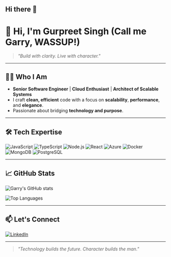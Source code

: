 ## Hi there 👋

# 👋 Hi, I'm Gurpreet Singh (Call me Garry, WASSUP!)

> *"Build with clarity. Live with character."*
---

## 👨‍💻 Who I Am

- **Senior Software Engineer** | **Cloud Enthusiast** | **Architect of Scalable Systems**
- I craft **clean, efficient** code with a focus on **scalability**, **performance**, and **elegance**.
- Passionate about bridging **technology and purpose**.

---

## 🛠️ Tech Expertise

![JavaScript](https://img.shields.io/badge/JavaScript-F7DF1E?style=flat&logo=javascript&logoColor=000)
![TypeScript](https://img.shields.io/badge/TypeScript-3178C6?style=flat&logo=typescript&logoColor=fff)
![Node.js](https://img.shields.io/badge/Node.js-339933?style=flat&logo=nodedotjs&logoColor=fff)
![React](https://img.shields.io/badge/React-61DAFB?style=flat&logo=react&logoColor=000)
![Azure](https://img.shields.io/badge/Azure-0078D4?style=flat&logo=microsoftazure&logoColor=fff)
![Docker](https://img.shields.io/badge/Docker-2496ED?style=flat&logo=docker&logoColor=fff)
![MongoDB](https://img.shields.io/badge/MongoDB-47A248?style=flat&logo=mongodb&logoColor=fff)
![PostgreSQL](https://img.shields.io/badge/PostgreSQL-4169E1?style=flat&logo=postgresql&logoColor=fff)

---

## 📈 GitHub Stats

![Garry's GitHub stats](https://github-readme-stats.vercel.app/api?username=gurpreetengineer&show_icons=true&theme=tokyonight&hide=issues&hide_rank=false)

![Top Languages](https://github-readme-stats.vercel.app/api/top-langs/?username=gurpreetengineer&layout=compact&theme=tokyonight)

---

## 📫 Let's Connect

[![LinkedIn](https://img.shields.io/badge/LinkedIn-Connect-blue?style=flat&logo=linkedin)](https://www.linkedin.com/in/mr-gurpreet-singh/)

---

> *"Technology builds the future. Character builds the man."*


